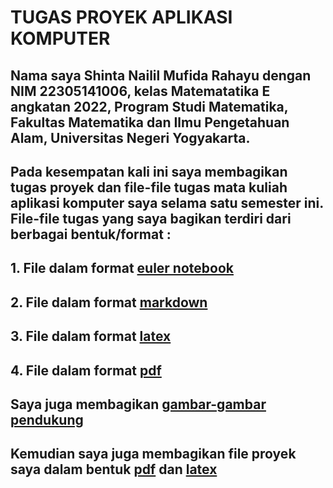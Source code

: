 # TUGAS PROYEK APLIKASI KOMPUTER
## Nama saya Shinta Nailil Mufida Rahayu dengan NIM 22305141006, kelas Matematatika E angkatan 2022, Program Studi Matematika, Fakultas Matematika dan Ilmu Pengetahuan Alam, Universitas Negeri Yogyakarta.
## Pada kesempatan kali ini saya membagikan tugas proyek dan file-file tugas mata kuliah aplikasi komputer saya selama satu semester ini. File-file tugas yang saya bagikan terdiri dari berbagai bentuk/format :
##  1. File dalam format [euler notebook](https://github.com/ShintaNai/TUGAS-PROYEK-APLIKOM/blob/main/FILE-FILE%20.EN.zip)
##  2. File dalam format [markdown](https://github.com/ShintaNai/TUGAS-PROYEK-APLIKOM/blob/main/FILE-FILE%20.MD.zip)
## 3. File dalam format [latex](https://github.com/ShintaNai/TUGAS-PROYEK-APLIKOM/blob/main/FILE-FILE%20.TEX.zip)
## 4. File dalam format [pdf](https://github.com/ShintaNai/TUGAS-PROYEK-APLIKOM/blob/main/FILE-FILE%20.PDF.zip)
## Saya juga membagikan [gambar-gambar pendukung](https://github.com/ShintaNai/TUGAS-PROYEK-APLIKOM/blob/main/images.zip)
## Kemudian saya juga membagikan file proyek saya dalam bentuk [pdf](https://github.com/ShintaNai/TUGAS-PROYEK-APLIKOM/blob/main/TUGAS%20PROYEK%20APLIKASI%20KOMPUTER.pdf) dan [latex](https://www.overleaf.com/project/656987322eadc73b2bc6b979)
